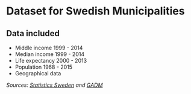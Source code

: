 # Dataset for Swedish Municipalities

## Data included

* Middle income 1999 - 2014
* Median income 1999 - 2014
* Life expectancy 2000 - 2013
* Population 1968 - 2015
* Geographical data

*Sources: [Statistics Sweden](http://www.scb.se/en_/) and [GADM](http://www.gadm.org/)*
